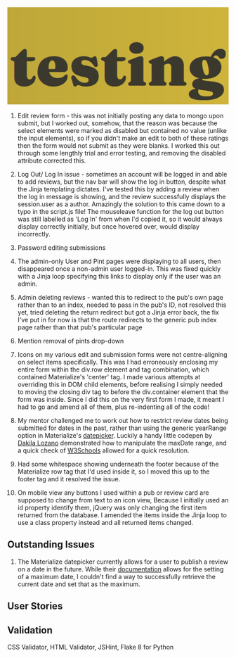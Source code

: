 <img src="static/images/testing.PNG">

1. Edit review form - this was not initially posting any data to mongo upon submit, but I worked out, somehow, that the reason 
was because the select elements were marked as disabled but contained no value (unlike the input elements), so if you didn't 
make an edit to both of these ratings then the form would not submit as they were blanks. I worked this out through some lengthly 
trial and error testing, and removing the disabled attribute corrected this.

2. Log Out/ Log In issue - sometimes an account will be logged in and able to add reviews, but the nav bar will show the log in
button, despite what the Jinja templating dictates. I've tested this by adding a review when the log in message is showing, and 
the review successfully displays the session.user as a author. Amazingly the solution to this came down to a typo in the script.js 
file! The mouseleave function for the log out button was still labelled as 'Log In' from when I'd copied it, so it would always
display correctly initially, but once hovered over, would display incorrectly.

3. Password editing submissions

4. The admin-only User and Pint pages were displaying to all users, then disappeared once a non-admin user logged-in. This was
fixed quickly with a Jinja loop specifying this links to display only if the user was an admin.

5. Admin deleting reviews - wanted this to redirect to the pub's own page rather than to an index, needed to pass in the pub's 
ID, not resolved this yet, tried deleting the return redirect but got a Jinja error back, the fix I've put in for now is that the
route redirects to the generic pub index page rather than that pub's particular page

6. Mention removal of pints drop-down

7. Icons on my various edit and submission forms were not centre-aligning on select items specifically. This was I had erroneously
enclosing my entire form within the div.row element and tag combination, which contained Materialize's 'center' tag. I made various 
attempts at overriding this in DOM child elements, before realising I simply needed to moving the closing div tag to before the 
div.container element that the form was inside. Since I did this on the very first form I made, it meant I had to go and amend all
of them, plus re-indenting all of the code!

8. My mentor challenged me to work out how to restrict review dates being submitted for dates in the past, rather than using the 
generic yearRange option in Materialize's [datepicker](https://materializecss.com/pickers.html). Luckily a handy little codepen by 
[Dakila Lozano](https://codepen.io/dakila/pen/GxbxGB) demonstrated how to manipulate the maxDate range, and a quick check of 
[W3Schools](https://www.w3schools.com/js/js_date_methods.asp) allowed for a quick resolution.

9. Had some whitespace showing underneath the footer because of the Materialize row tag that I'd used inside it, so I moved this 
up to the footer tag and it resolved the issue.

10. On mobile view any buttons I used within a pub or review card are supposed to change from text to an icon view, Because I 
initially used an id property identify them, jQuery was only changing the first item returned from the database. I amended the items
inside the Jinja loop to use a class property instead and all returned items changed.

## Outstanding Issues

1. The Materialize datepicker currently allows for a user to publish a review on a date in the future. While their 
[documentation](https://materializecss.com/pickers.html) allows for the setting of a maximum date, I couldn't find a way to 
successfully retrieve the current date and set that as the maximum.

## User Stories



## Validation

CSS Validator, HTML Validator, JSHint, Flake 8 for Python